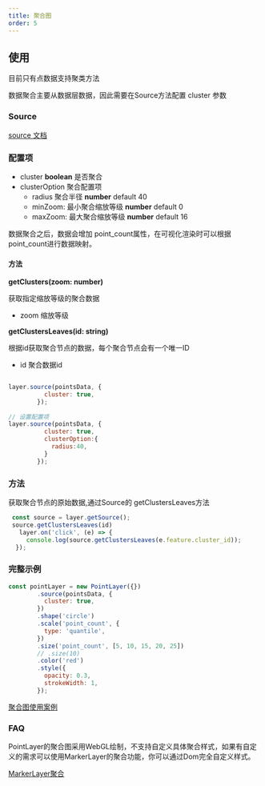 ```yaml
---
title: 聚合图
order: 5
---
```


## 使用

目前只有点数据支持聚类方法

数据聚合主要从数据层数据，因此需要在Source方法配置 cluster 参数

### Source  
[source 文档](../../source/source)

### 配置项
  - cluster **boolean** 是否聚合
  - clusterOption 聚合配置项
    - radius 聚合半径 **number** default 40
    - minZoom: 最小聚合缩放等级 **number** default 0
    - maxZoom: 最大聚合缩放等级 **number** default 16

数据聚合之后，数据会增加 point_count属性，在可视化渲染时可以根据 point_count进行数据映射。

#### 方法

  **getClusters(zoom: number)**
  
  获取指定缩放等级的聚合数据
   
   - zoom 缩放等级
  
  **getClustersLeaves(id: string)**
  
  根据id获取聚合节点的数据，每个聚合节点会有一个唯一ID

  - id 聚合数据id



```javascript

layer.source(pointsData, {
          cluster: true,
        });
        
// 设置配置项
layer.source(pointsData, {
          cluster: true,
          clusterOption:{
            radius:40,
          }
        });
```

### 方法
获取聚合节点的原始数据,通过Source的 getClustersLeaves方法



```javascript
 const source = layer.getSource();
 source.getClustersLeaves(id)
   layer.on('click', (e) => {
     console.log(source.getClustersLeaves(e.feature.cluster_id));
  });
```

### 完整示例

```javascript
const pointLayer = new PointLayer({})
        .source(pointsData, {
          cluster: true,
        })
        .shape('circle')
        .scale('point_count', {
          type: 'quantile',
        })
        .size('point_count', [5, 10, 15, 20, 25])
        // .size(10)
        .color('red')
        .style({
          opacity: 0.3,
          strokeWidth: 1,
        });
```
[聚合图使用案例](../../../examples/point/cluster)

### FAQ
PointLayer的聚合图采用WebGL绘制，不支持自定义具体聚合样式，如果有自定义的需求可以使用MarkerLayer的聚合功能，你可以通过Dom完全自定义样式。

[MarkerLayer聚合](../../component/markerLayer)




